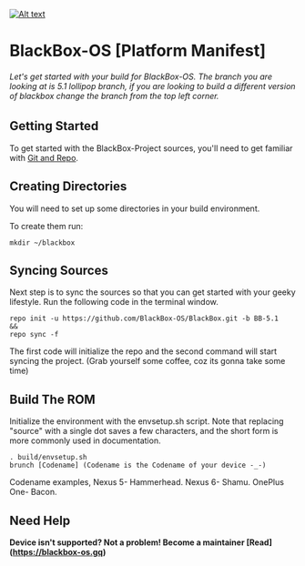 [![Alt text](http://s14.postimg.org/a1yhsqbe9/BLACKBOX.png)](http://www.blackbox-os.gq)
# BlackBox-OS [Platform Manifest]
###### Let's get started with your build for BlackBox-OS. The branch you are looking at is 5.1 lollipop branch, if you are looking to build a different version of blackbox change the branch from the top left corner.

Getting Started
---------------
To get started with the BlackBox-Project sources, you'll need to get
familiar with [Git and Repo](http://source.android.com/source/version-control.html).

Creating Directories
---------------
You will need to set up some directories in your build environment.

To create them run:

    mkdir ~/blackbox


Syncing Sources
---------------
Next step is to sync the sources so that you can get started with your geeky lifestyle. Run the following code in the terminal window.

    repo init -u https://github.com/BlackBox-OS/BlackBox.git -b BB-5.1
    &&
    repo sync -f

The first code will initialize the repo and the second command will start syncing the project. (Grab yourself some coffee, coz its gonna take some time)


Build The ROM
-------------------
Initialize the environment with the envsetup.sh script. Note that replacing "source" with a single dot saves a few characters, and the short form is more commonly used in documentation.

    . build/envsetup.sh
    brunch [Codename] (Codename is the Codename of your device -_-)

Codename examples, Nexus 5- Hammerhead. Nexus 6- Shamu. OnePlus One- Bacon.

Need Help
-------------------
**Device isn't supported? Not a problem! Become a maintainer [Read] (https://blackbox-os.gq)**
